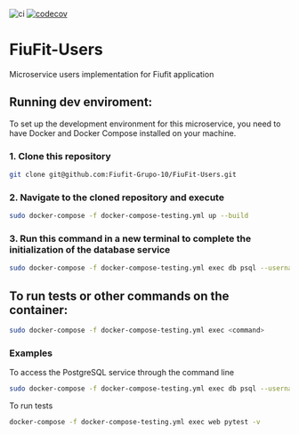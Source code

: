 ![ci](https://github.com/Fiufit-Grupo-10/python-template/actions/workflows/ci.yml/badge.svg)
[![codecov](https://codecov.io/gh/Fiufit-Grupo-10/python-template/branch/main/graph/badge.svg?token=0QRZ6NO0R1)](https://codecov.io/gh/Fiufit-Grupo-10/python-template)

# FiuFit-Users

Microservice users implementation for Fiufit application

## Running dev enviroment:

To set up the development environment for this microservice, you need to have Docker and Docker Compose installed on your machine.
### 1. Clone this repository

```bash
git clone git@github.com:Fiufit-Grupo-10/FiuFit-Users.git
```
### 2. Navigate to the cloned repository and execute

```bash
sudo docker-compose -f docker-compose-testing.yml up --build
```

### 3. Run this command in a new terminal to complete the initialization of the database service

```bash
sudo docker-compose -f docker-compose-testing.yml exec db psql --username=fiufit --dbname=fiufit_users_dev -f /docker-entrypoint-initdb.d/insert_tt.sql    
```

## To run tests or other commands on the container:

```bash
sudo docker-compose -f docker-compose-testing.yml exec <command>
```
### Examples

To access the PostgreSQL service through the command line

```bash
sudo docker-compose -f docker-compose-testing.yml exec db psql --username=fiufit --dbname=fiufit_users_dev
```
To run tests

```bash
docker-compose -f docker-compose-testing.yml exec web pytest -v
```

